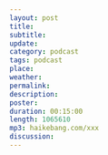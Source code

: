 ```yaml
---
layout: post
title: 
subtitle: 
update: 
category: podcast
tags: podcast
place: 
weather: 
permalink: 
description: 
poster: 
duration: 00:15:00
length: 1065610
mp3: haikebang.com/xxx
discussion: 
---
```



